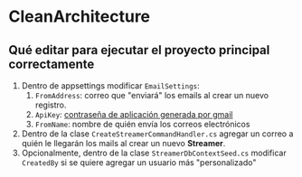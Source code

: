 # CleanArchitecture

## Qué editar para ejecutar el proyecto principal correctamente

1. Dentro de appsettings modificar `EmailSettings`:
   1. `FromAddress`: correo que "enviará" los emails al crear un nuevo registro.
   2. `ApiKey`: [contraseña de aplicación generada por gmail](https://myaccount.google.com/apppasswords)
   3. `FromName`: nombre de quién envía los correos electrónicos
2. Dentro de la clase `CreateStreamerCommandHandler.cs` agregar un correo a quién le llegarán los mails al crear un nuevo **Streamer**.
3. Opcionalmente, dentro de la clase `StreamerDbContextSeed.cs` modificar `CreatedBy` si se quiere agregar un usuario más "personalizado"
